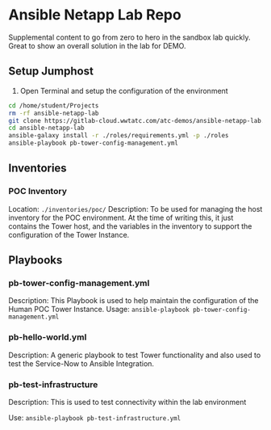 # Ansible Netapp Lab Repo

Supplemental content to go from zero to hero in the sandbox lab quickly. Great to show an overall solution in the lab for DEMO.

## Setup Jumphost

1. Open Terminal and setup the configuration of the environment
```sh
cd /home/student/Projects
rm -rf ansible-netapp-lab
git clone https://gitlab-cloud.wwtatc.com/atc-demos/ansible-netapp-lab.git
cd ansible-netapp-lab
ansible-galaxy install -r ./roles/requirements.yml -p ./roles
ansible-playbook pb-tower-config-management.yml
```

## Inventories

### POC Inventory

Location: `./inventories/poc/`
Description: To be used for managing the host inventory for the POC environment. At the time of writing this, it just contains the Tower host, and the variables in the inventory to support the configuration of the Tower Instance.

## Playbooks

### pb-tower-config-management.yml

Description: This Playbook is used to help maintain the configuration of the Human POC Tower Instance.
Usage: `ansible-playbook pb-tower-config-management.yml`

### pb-hello-world.yml

Description: A generic playbook to test Tower functionality and also used to test the Service-Now to Ansible Integration.

### pb-test-infrastructure

Description: This is used to test connectivity within the lab environment

Use: `ansible-playbook pb-test-infrastructure.yml`